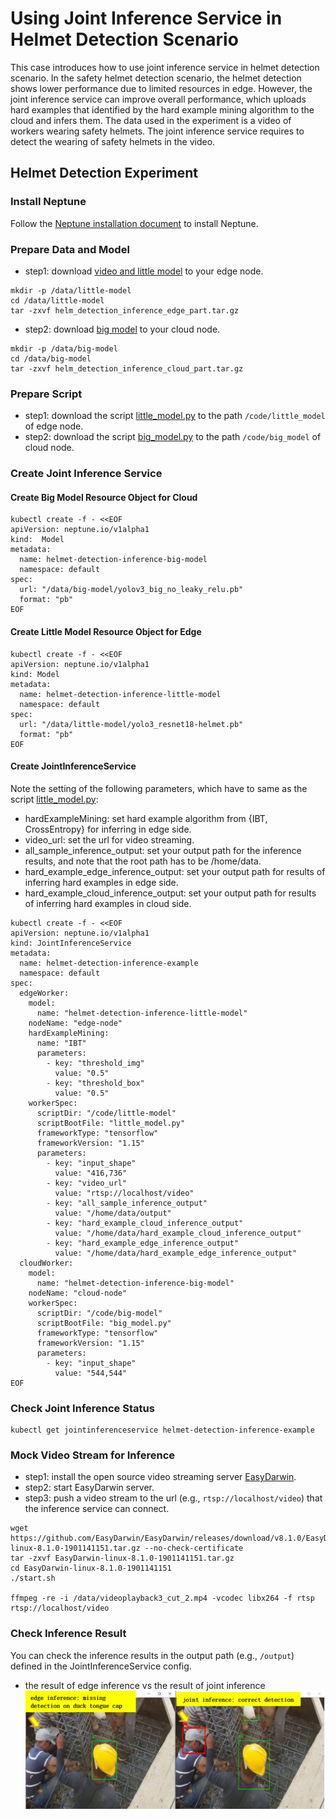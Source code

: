 # Using Joint Inference Service in Helmet Detection Scenario 

This case introduces how to use joint inference service in helmet detection scenario. 
In the safety helmet detection scenario, the helmet detection shows lower performance due to limited resources in edge. 
However, the joint inference service can improve overall performance, which uploads hard examples that identified by the hard example mining algorithm to the cloud and infers them.
The data used in the experiment is a video of workers wearing safety helmets. 
The joint inference service requires to detect the wearing of safety helmets in the video. 

## Helmet Detection Experiment

### Install Neptune

Follow the [Neptune installation document](docs/setup/install.md) to install Neptune.
 
### Prepare Data and Model

* step1: download [video and little model](TOFILLED) to your edge node.

```
mkdir -p /data/little-model
cd /data/little-model
tar -zxvf helm_detection_inference_edge_part.tar.gz
```

* step2: download [big model](TOFILLED) to your cloud node.

```
mkdir -p /data/big-model
cd /data/big-model
tar -zxvf helm_detection_inference_cloud_part.tar.gz
```

### Prepare Script

* step1: download the script [little_model.py](/examples/helmet_detection_inference/little_model/little_model.py) to the path `/code/little_model` of edge node.  
* step2: download the script [big_model.py](/examples/helmet_detection_inference/big_model/big_model.py) to the path `/code/big_model` of cloud node.

### Create Joint Inference Service 

#### Create Big Model Resource Object for Cloud

```
kubectl create -f - <<EOF
apiVersion: neptune.io/v1alpha1
kind:  Model
metadata:
  name: helmet-detection-inference-big-model
  namespace: default
spec:
  url: "/data/big-model/yolov3_big_no_leaky_relu.pb"
  format: "pb"
EOF
```

#### Create Little Model Resource Object for Edge

```
kubectl create -f - <<EOF
apiVersion: neptune.io/v1alpha1
kind: Model
metadata:
  name: helmet-detection-inference-little-model
  namespace: default
spec:
  url: "/data/little-model/yolo3_resnet18-helmet.pb"
  format: "pb"
EOF
```

#### Create JointInferenceService 

Note the setting of the following parameters, which have to same as the script [little_model.py](/examples/helmet_detection_inference/little_model/little_model.py):
- hardExampleMining: set hard example algorithm from {IBT, CrossEntropy} for inferring in edge side.
- video_url: set the url for video streaming. 
- all_sample_inference_output: set your output path for the inference results, and note that the root path has to be /home/data.
- hard_example_edge_inference_output: set your output path for results of inferring hard examples in edge side.
- hard_example_cloud_inference_output: set your output path for results of inferring hard examples in cloud side.

```
kubectl create -f - <<EOF
apiVersion: neptune.io/v1alpha1
kind: JointInferenceService
metadata:
  name: helmet-detection-inference-example
  namespace: default
spec:
  edgeWorker:
    model:
      name: "helmet-detection-inference-little-model"
    nodeName: "edge-node"
    hardExampleMining:
      name: "IBT"
      parameters:
        - key: "threshold_img"
          value: "0.5"
        - key: "threshold_box"
          value: "0.5"
    workerSpec:
      scriptDir: "/code/little-model"
      scriptBootFile: "little_model.py"
      frameworkType: "tensorflow"
      frameworkVersion: "1.15"
      parameters:
        - key: "input_shape"
          value: "416,736"
        - key: "video_url"
          value: "rtsp://localhost/video"
        - key: "all_sample_inference_output"
          value: "/home/data/output"
        - key: "hard_example_cloud_inference_output"
          value: "/home/data/hard_example_cloud_inference_output"
        - key: "hard_example_edge_inference_output"
          value: "/home/data/hard_example_edge_inference_output"
  cloudWorker:
    model:
      name: "helmet-detection-inference-big-model"
    nodeName: "cloud-node"
    workerSpec:
      scriptDir: "/code/big-model"
      scriptBootFile: "big_model.py"
      frameworkType: "tensorflow"
      frameworkVersion: "1.15"
      parameters:
        - key: "input_shape"
          value: "544,544"
EOF
```

### Check Joint Inference Status

```
kubectl get jointinferenceservice helmet-detection-inference-example
```

### Mock Video Stream for Inference

* step1: install the open source video streaming server [EasyDarwin](https://github.com/EasyDarwin/EasyDarwin/tree/dev).
* step2: start EasyDarwin server.
* step3: push a video stream to the url (e.g., `rtsp://localhost/video`) that the inference service can connect.

```
wget https://github.com/EasyDarwin/EasyDarwin/releases/download/v8.1.0/EasyDarwin-linux-8.1.0-1901141151.tar.gz --no-check-certificate
tar -zxvf EasyDarwin-linux-8.1.0-1901141151.tar.gz
cd EasyDarwin-linux-8.1.0-1901141151
./start.sh

ffmpeg -re -i /data/videoplayback3_cut_2.mp4 -vcodec libx264 -f rtsp rtsp://localhost/video
```

### Check Inference Result

You can check the inference results in the output path (e.g., `/output`) defined in the JointInferenceService config.
* the result of edge inference vs the result of joint inference
![](images/inference-result.png)

